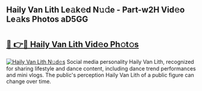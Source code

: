 ## Haily Van Lith Le𝚊k𝚎d N𝚞𝚍e - Part-w2H Vid𝚎o Le𝚊ks Photos aD5GG

# <h2><a href="http://fbd3891.evod.top/?m=Haily+Van+Lith">🔗 👉🔴 Haily Van Lith Vid𝚎o Ph𝚘t𝚘s</a></h2>

[![Haily Van Lith N𝚞d𝚎s](https://i.imgur.com/8V9OHl7.gif)](http://fbd3891.evod.top/?m=Haily+Van+Lith)
Social media personality Haily Van Lith, recognized for sharing lifestyle and dance content, including dance trend performances and mini vlogs. The public's perception Haily Van Lith of a public figure can change over time. 
